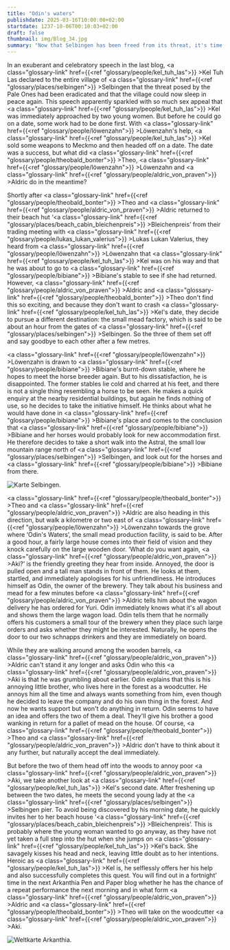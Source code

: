 ```yaml
---
title: "Odin's waters"
publishdate: 2025-03-16T10:00:00+02:00
startdate: 1237-10-06T00:10:03+02:00
draft: false
thumbnail: img/Blog_34.jpg
summary: "Now that Selbingen has been freed from its threat, it's time for some time off. So Aldric and Theo set off for the legendary mead factory ‘Odin's Waters’ - in search of good mead and a tempting deal. Meanwhile, Löwenzahn roams the countryside in search of Bibiane and her horses... And Kel? He's on a completely different ‘quest’:"
---
```

In an exuberant and celebratory speech in the last blog, <a class="glossary-link" href={{<ref "glossary/people/kel_tuh_las">}} >Kel Tuh Las</a> declared to the entire village of <a class="glossary-link" href={{<ref "glossary/places/selbingen">}} >Selbingen</a> that the threat posed by the Pale Ones had been eradicated and that the village could now sleep in peace again. This speech apparently sparkled with so much sex appeal that <a class="glossary-link" href={{<ref "glossary/people/kel_tuh_las">}} >Kel</a> was immediately approached by two young women. But before he could go on a date, some work had to be done first. With <a class="glossary-link" href={{<ref "glossary/people/löwenzahn">}} >Löwenzahn</a>'s help, <a class="glossary-link" href={{<ref "glossary/people/kel_tuh_las">}} >Kel</a> sold some weapons to Meckmo and then headed off on a date. The date was a success, but what did <a class="glossary-link" href={{<ref "glossary/people/theobald_bonter">}} >Theo</a>, <a class="glossary-link" href={{<ref "glossary/people/löwenzahn">}} >Löwenzahn</a> and <a class="glossary-link" href={{<ref "glossary/people/aldric_von_praven">}} >Aldric</a> do in the meantime?

Shortly after <a class="glossary-link" href={{<ref "glossary/people/theobald_bonter">}} >Theo</a> and <a class="glossary-link" href={{<ref "glossary/people/aldric_von_praven">}} >Aldric</a> returned to their beach hut ‘<a class="glossary-link" href={{<ref "glossary/places/beach_cabin_bleichenpreis">}} >Bleichenpreis</a>’ from their trading meeting with <a class="glossary-link" href={{<ref "glossary/people/lukas_lukan_valerius">}} >Lukas Lukan Valerius</a>, they heard from <a class="glossary-link" href={{<ref "glossary/people/löwenzahn">}} >Löwenzahn</a> that <a class="glossary-link" href={{<ref "glossary/people/kel_tuh_las">}} >Kel</a> was on his way and that he was about to go to <a class="glossary-link" href={{<ref "glossary/people/bibiane">}} >Bibiane</a>'s stable to see if she had returned. However, <a class="glossary-link" href={{<ref "glossary/people/aldric_von_praven">}} >Aldric</a> and <a class="glossary-link" href={{<ref "glossary/people/theobald_bonter">}} >Theo</a> don't find this so exciting, and because they don't want to crash <a class="glossary-link" href={{<ref "glossary/people/kel_tuh_las">}} >Kel</a>'s date, they decide to pursue a different destination: the small mead factory, which is said to be about an hour from the gates of <a class="glossary-link" href={{<ref "glossary/places/selbingen">}} >Selbingen</a>. So the three of them set off and say goodbye to each other after a few metres.

<a class="glossary-link" href={{<ref "glossary/people/löwenzahn">}} >Löwenzahn</a> is drawn to <a class="glossary-link" href={{<ref "glossary/people/bibiane">}} >Bibiane</a>'s burnt-down stable, where he hopes to meet the horse breeder again. But to his dissatisfaction, he is disappointed. The former stables lie cold and charred at his feet, and there is not a single thing resembling a horse to be seen. He makes a quick enquiry at the nearby residential buildings, but again he finds nothing of use, so he decides to take the initiative himself. He thinks about what he would have done in <a class="glossary-link" href={{<ref "glossary/people/bibiane">}} >Bibiane</a>'s place and comes to the conclusion that <a class="glossary-link" href={{<ref "glossary/people/bibiane">}} >Bibiane</a> and her horses would probably look for new accommodation first. He therefore decides to take a short walk into the Astral, the small low mountain range north of <a class="glossary-link" href={{<ref "glossary/places/selbingen">}} >Selbingen</a>, and look out for the horses and <a class="glossary-link" href={{<ref "glossary/people/bibiane">}} >Bibiane</a> from there.

<div class="img-max center">
  <img class="img-fluid" title="Karte Selbingen" alt="Karte Selbingen." src="/img/selbingen.jpg" />
</div>

<a class="glossary-link" href={{<ref "glossary/people/theobald_bonter">}} >Theo</a> and <a class="glossary-link" href={{<ref "glossary/people/aldric_von_praven">}} >Aldric</a> are also heading in this direction, but walk a kilometre or two east of <a class="glossary-link" href={{<ref "glossary/people/löwenzahn">}} >Löwenzahn</a> towards the grove where ‘Odin's Waters’, the small mead production facility, is said to be. After a good hour, a fairly large house comes into their field of vision and they knock carefully on the large wooden door. ‘What do you want again, <a class="glossary-link" href={{<ref "glossary/people/aldric_von_praven">}} >Aki</a>?’ is the friendly greeting they hear from inside. Annoyed, the door is pulled open and a tall man stands in front of them. He looks at them, startled, and immediately apologises for his unfriendliness. He introduces himself as Odin, the owner of the brewery. They talk about his business and mead for a few minutes before <a class="glossary-link" href={{<ref "glossary/people/aldric_von_praven">}} >Aldric</a> tells him about the wagon delivery he has ordered for Yuri. Odin immediately knows what it's all about and shows them the large wagon load. Odin tells them that he normally offers his customers a small tour of the brewery when they place such large orders and asks whether they might be interested. Naturally, he opens the door to our two schnapps drinkers and they are immediately on board.

While they are walking around among the wooden barrels, <a class="glossary-link" href={{<ref "glossary/people/aldric_von_praven">}} >Aldric</a> can't stand it any longer and asks Odin who this <a class="glossary-link" href={{<ref "glossary/people/aldric_von_praven">}} >Aki</a> is that he was grumbling about earlier. Odin explains that this is his annoying little brother, who lives here in the forest as a woodcutter. He annoys him all the time and always wants something from him, even though he decided to leave the company and do his own thing in the forest. And now he wants support but won't do anything in return. Odin seems to have an idea and offers the two of them a deal. They'll give his brother a good wanking in return for a pallet of mead on the house. Of course, <a class="glossary-link" href={{<ref "glossary/people/theobald_bonter">}} >Theo</a> and <a class="glossary-link" href={{<ref "glossary/people/aldric_von_praven">}} >Aldric</a> don't have to think about it any further, but naturally accept the deal immediately.

But before the two of them head off into the woods to annoy poor <a class="glossary-link" href={{<ref "glossary/people/aldric_von_praven">}} >Aki</a>, we take another look at <a class="glossary-link" href={{<ref "glossary/people/kel_tuh_las">}} >Kel</a>'s second date. After freshening up between the two dates, he meets the second young lady at the <a class="glossary-link" href={{<ref "glossary/places/selbingen">}} >Selbingen</a> pier. To avoid being discovered by his morning date, he quickly invites her to her beach house ‘<a class="glossary-link" href={{<ref "glossary/places/beach_cabin_bleichenpreis">}} >Bleichenpreis</a>’. This is probably where the young woman wanted to go anyway, as they have not yet taken a full step into the hut when she jumps on <a class="glossary-link" href={{<ref "glossary/people/kel_tuh_las">}} >Kel</a>'s back. She savagely kisses his head and neck, leaving little doubt as to her intentions. Heroic as <a class="glossary-link" href={{<ref "glossary/people/kel_tuh_las">}} >Kel</a> is, he selflessly offers her his help and also successfully completes this quest. You will find out in a fortnight' time in the next Arkanthia Pen and Paper blog whether he has the chance of a repeat performance the next morning and in what form <a class="glossary-link" href={{<ref "glossary/people/aldric_von_praven">}} >Aldric</a> and <a class="glossary-link" href={{<ref "glossary/people/theobald_bonter">}} >Theo</a> will take on the woodcutter <a class="glossary-link" href={{<ref "glossary/people/aldric_von_praven">}} >Aki</a>.

<div class="img-max center">
  <img class="img-fluid" title="Weltkarte Arkanthia" alt="Weltkarte Arkanthia." src="/img/Arkanthia_Full_Map_Selbingen_Astral_und_Aki.jpg" />
</div>
